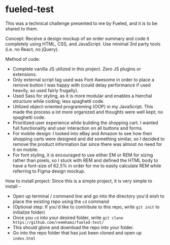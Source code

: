 # fueled-test

This was a technical challenge presented to me by Fueled, and it is to be shared to them.

Concept:
Receive a design mockup of an order summary and code it completely using HTML, CSS, and JavaScript. Use minimal 3rd party tools (i.e. no React, no jQuery).

Method of code:
- Complete vanilla JS utilized in this project. Zero JS plugins or extensions.
- Only external script tag used was Font Awesome in order to place a remove button I was happy with (could delay performance if used heavily, so used fairly frugally).
- Used Sass for styling, as it is more modular and enables a hierchal structure while coding; less spaghetti code.
- Utilized object-oriented programming (OOP) in my JavaScript. This made the process a lot more organized and thoughts were well kept; no spaghetti code.
- Prioritized user experience while building the shopping cart. I wanted full functionality and user interaction on all buttons and forms.
- For mobile design: I looked into eBay and Amazon to see how their shopping carts were designed and did something similar, so I decided to remove the product information bar since there was almost no need for it on mobile.
- For font styling, it is encouraged to use either EM or REM for sizing rather than pixels, so I stuck with REM and defined the HTML body to have a font-size of 62.5% in order for me to easily calculate REM while referring to Figma design mockup.

How to install project:
Since this is a simple project, it is very simple to install -
- Open up terminal / command line and go into the directory you'd wish to place the existing repo using the ``cd`` command
- (Optional step: If you'd like to contribute to this repo, write ``git init`` to initialize folder)
- Once you ``cd`` into your desired folder, write ``git clone https://github.com/reemhamz/fueled-test/``
- This should glone and download the repo into your folder.
- Go into the repo folder that has just been cloned and open up ``index.html``
